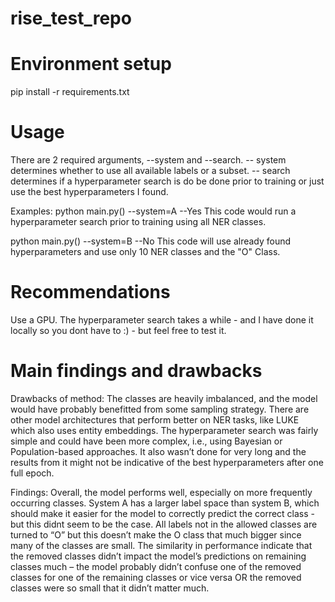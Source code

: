 # rise_test_repo

# Environment setup
pip install -r requirements.txt

# Usage
There are 2 required arguments, --system and --search.
-- system determines whether to use all available labels or a subset.
-- search determines if a hyperparameter search is do be done prior to training or just use the best hyperparameters I found.

Examples:
python main.py() --system=A --Yes
This code would run a hyperparameter search prior to training using all NER classes.

python main.py() --system=B --No
This code will use already found hyperparameters and use only 10 NER classes and the "O" Class.

# Recommendations
Use a GPU.
The hyperparameter search takes a while - and I have done it locally so you dont have to :) - but feel free to test it.



# Main findings and drawbacks
Drawbacks of method:
The classes are heavily imbalanced, and the model would have probably benefitted from some sampling strategy.
There are other model architectures that perform better on NER tasks, like LUKE which also uses entity embeddings.
The hyperparameter search was fairly simple and could have been more complex, i.e., using Bayesian or Population-based approaches. It also wasn’t done for very long and the results from it might not be indicative of the best hyperparameters after one full epoch.

Findings:
Overall, the model performs well, especially on more frequently occurring classes.
System A has a larger label space than system B, which should make it easier for the model to correctly predict the correct class - but this didnt seem to be the case. All labels not in the allowed classes are turned to “O” but this doesn’t make the O class that much bigger since many of the classes are small. 
The similarity in performance indicate that the removed classes didn’t impact the model’s predictions on remaining classes much – the model probably didn’t confuse one of the removed classes for one of the remaining classes or vice versa OR the removed classes were so small that it didn’t matter much.






